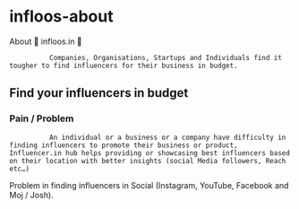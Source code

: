 # infloos-about
About 🌠 infloos.in 🤳

              Companies, Organisations, Startups and Individuals find it tougher to find influencers for their business in budget.
              
## Find your influencers in budget 

### Pain / Problem

              An individual or a business or a company have difficulty in finding influencers to promote their business or product, Influencer.in hub helps providing or showcasing best influencers based on their location with better insights (social Media followers, Reach etc…)


Problem in finding influencers in Social (Instagram, YouTube, Facebook and Moj / Josh).


